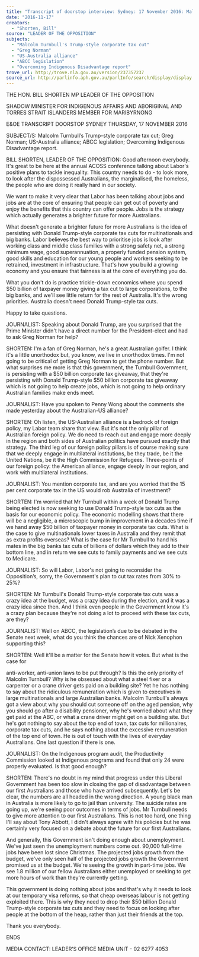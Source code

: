 ```yaml
---
title: "Transcript of doorstop interview: Sydney: 17 November 2016: Malcolm Turnbull's Trump-style corporate tax cut; Greg Norman; US-Australia alliance; ABCC legislation; Overcoming Indigenous Disadvantage report"
date: "2016-11-17"
creators:
  - "Shorten, Bill"
source: "LEADER OF THE OPPOSITION"
subjects:
  - "Malcolm Turnbull's Trump-style corporate tax cut"
  - "Greg Norman"
  - "US-Australia alliance"
  - "ABCC legislation"
  - "Overcoming Indigenous Disadvantage report"
trove_url: http://trove.nla.gov.au/version/237357237
source_url: http://parlinfo.aph.gov.au/parlInfo/search/display/display.w3p;query=Id%3A%22media/pressrel/4940023%22
---
```


 

 THE HON. BILL SHORTEN MP  LEADER OF THE OPPOSITION 

 SHADOW MINISTER FOR INDIGENOUS AFFAIRS AND ABORIGINAL  AND TORRES STRAIT ISLANDERS  MEMBER FOR MARIBYRNONG    

 E&OE TRANSCRIPT  DOORSTOP  SYDNEY  THURSDAY, 17 NOVEMBER 2016    

 SUBJECT/S: Malcolm Turnbull’s Trump-style corporate tax cut; Greg Norman;  US-Australia alliance; ABCC legislation; Overcoming Indigenous Disadvantage  report.    

 BILL SHORTEN, LEADER OF THE OPPOSITION: Good afternoon everybody. It's  great to be here at the annual ACOSS conference talking about Labor's positive plans  to tackle inequality. This country needs to do - to look more, to look after the  dispossessed Australians, the marginalised, the homeless, the people who are doing it  really hard in our society.    

 We want to make it very clear that Labor has been talking about jobs and jobs are at the  core of ensuring that people can get out of poverty and enjoy the benefits that this  country can offer people. Jobs is the strategy which actually generates a brighter future  for more Australians.    

 What doesn't generate a brighter future for more Australians is the idea of persisting  with Donald Trump-style corporate tax cuts for multinationals and big banks. Labor  believes the best way to prioritise jobs is look after working class and middle class  families with a strong safety net, a strong minimum wage, good superannuation, a  properly funded pension system, good skills and education for our young people and  workers seeking to be retrained, investment in infrastructure. That's how you build a  growing economy and you ensure that fairness is at the core of everything you do.   

 What you don't do is practice trickle-down economics where you spend $50 billion of  taxpayer money giving a tax cut to large corporations, to the big banks, and we'll see  little return for the rest of Australia. It's the wrong priorities. Australia doesn't need  Donald Trump-style tax cuts.    

 Happy to take questions. 

 

 JOURNALIST: Speaking about Donald Trump, are you surprised that the Prime  Minister didn't have a direct number for the President-elect and had to ask Greg  Norman for help?   

 SHORTEN: I'm a fan of Greg Norman, he's a great Australian golfer. I think it's a little  unorthodox but, you know, we live in unorthodox times. I'm not going to be critical of  getting Greg Norman to get the phone number. But what surprises me more is that this  government, the Turnbull Government, is persisting with a $50 billion corporate tax  giveaway, that they're persisting with Donald Trump-style $50 billion corporate tax  giveaway which is not going to help create jobs, which is not going to help ordinary  Australian families make ends meet.   

 JOURNALIST: Have you spoken to Penny Wong about the comments she made  yesterday about the Australian-US alliance?   

 SHORTEN: Oh listen, the US-Australian alliance is a bedrock of foreign policy, my  Labor team share that view. But it's not the only pillar of Australian foreign policy. We do  need to reach out and engage more deeply in the region and both sides of Australian  politics have pursued exactly that strategy. The third leg of our foreign policy pillars is of  course making sure that we deeply engage in multilateral institutions, be they trade, be  it the United Nations, be it the High Commission for Refugees. Three-points of our  foreign policy: the American alliance, engage deeply in our region, and work with  multilateral institutions.    

 JOURNALIST: You mention corporate tax, and are you worried that the 15 per cent  corporate tax in the US would rob Australia of investment?   

 SHORTEN: I'm worried that Mr Turnbull within a week of Donald Trump being elected is  now seeking to use Donald Trump-style tax cuts as the basis for our economic policy.  The economic modelling shows that there will be a negligible, a microscopic bump in  improvement in a decades time if we hand away $50 billion of taxpayer money in  corporate tax cuts. What is the case to give multinationals lower taxes in Australia and  they remit that as extra profits overseas? What is the case for Mr Turnbull to hand his  mates in the big banks tax cuts of billions of dollars which they add to their bottom line,  and in return we see cuts to family payments and we see cuts to Medicare.  

 JOURNALIST: So will Labor, Labor's not going to reconsider the Opposition’s, sorry,  the Government's plan to cut tax rates from 30% to 25%?     

 SHORTEN: Mr Turnbull's Donald Trump-style corporate tax cuts was a crazy idea at the  budget, was a crazy idea during the election, and it was a crazy idea since then. And I  think even people in the Government know it's a crazy plan because they're not doing a  lot to proceed with these tax cuts, are they?    

 JOURNALIST: Well on ABCC, the legislation’s due to be debated in the Senate next  week, what do you think the chances are of Nick Xenophon supporting this?   

 SHORTEN: Well it'll be a matter for the Senate how it votes. But what is the case for 

 anti-worker, anti-union laws to be put through? Is this the only priority of Malcolm  Turnbull? Why is he obsessed about what a steel fixer or a carpenter or a crane driver  gets paid on a building site? Yet he has nothing to say about the ridiculous  remuneration which is given to executives in large multinationals and large Australian  banks. Malcolm Turnbull's always got a view about why you should cut someone off on  the aged pension, why you should go after a disability pensioner, why he's worried  about what they get paid at the ABC, or what a crane driver might get on a building site.  But he's got nothing to say about the top end of town, tax cuts for millionaires, corporate  tax cuts, and he says nothing about the excessive remuneration of the top end of town.  He is out of touch with the lives of everyday Australians. One last question if there is  one.   

 JOURNALIST: On the Indigenous program audit, the Productivity Commission looked  at Indigenous programs and found that only 24 were properly evaluated. Is that good  enough?   

 SHORTEN: There's no doubt in my mind that progress under this Liberal Government  has been too slow in closing the gap of disadvantage between our first Australians and  those who have arrived subsequently. Let's be clear, the numbers are all headed in the  wrong direction. A young black man in Australia is more likely to go to jail than  university. The suicide rates are going up, we're seeing poor outcomes in terms of jobs.  Mr Turnbull needs to give more attention to our first Australians. This is not too hard,  one thing I'll say about Tony Abbott, I didn't always agree with his policies but he was  certainly very focused on a debate about the future for our first Australians.     

 And generally, this Government isn't doing enough about unemployment. We've just  seen the unemployment numbers come out. 90,000 full-time jobs have been lost since  Christmas. The projected jobs growth from the budget, we've only seen half of the  projected jobs growth the Government promised us at the budget. We're seeing the  growth in part-time jobs. We see 1.8 million of our fellow Australians either unemployed  or seeking to get more hours of work than they're currently getting.    

 This government is doing nothing about jobs and that's why it needs to look at our  temporary visa reforms, so that cheap overseas labour is not getting exploited there.  This is why they need to drop their $50 billion Donald Trump-style corporate tax cuts  and they need to focus on looking after people at the bottom of the heap, rather than  just their friends at the top.     

 Thank you everybody.     

 ENDS    

 MEDIA CONTACT: LEADER’S OFFICE MEDIA UNIT - 02 6277 4053   

